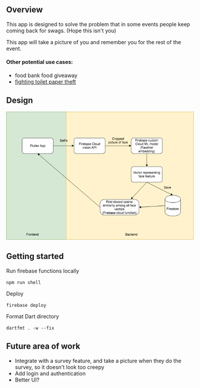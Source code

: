 ## Overview
This app is designed to solve the problem that in some events people keep coming back for swags. (Hope this isn't you)

This app will take a picture of you and remember you for the rest of the event.

#### Other potential use cases:
* food bank food giveaway
* [fighting toilet paper theft](https://www.theverge.com/2017/3/20/14986640/china-toilet-paper-theft-facial-recognition-machine)

## Design 
![alt text](./diagram.png)
## Getting started

Run firebase functions locally
```
npm run shell
```

Deploy
```
firebase deploy
```

Format Dart directory
```
dartfmt . -w --fix
```
## Future area of work
* Integrate with a survey feature, and take a picture when they do the survey, so it doesn't look too creepy
* Add login and authentication
* Better UI?

